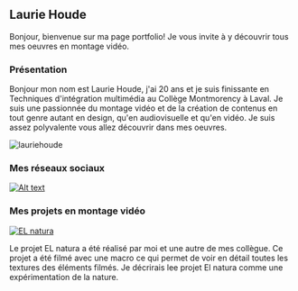 ## Laurie Houde ##







Bonjour, bienvenue sur ma page portfolio! Je vous invite à y découvrir tous mes oeuvres en montage vidéo.





### Présentation ###

Bonjour mon nom est Laurie Houde, j'ai 20 ans et je suis finissante en Techniques d'intégration multimédia au Collège Montmorency à Laval. Je suis une passionnée du montage vidéo et de la création de contenus en tout genre autant en design, qu'en audiovisuelle et qu'en vidéo. Je suis assez polyvalente vous allez découvrir dans mes oeuvres.





![lauriehoude](https://github.com/lauriehoude/Portfolio_lh.github.io/assets/89647723/53c6f9c0-1512-4106-acc8-0937511fa61a)




### Mes réseaux sociaux ###




[![Alt text](![linkedin](/media/linkedin.png)
)](https://www.linkedin.com/in/laurie-houde/)




### Mes projets en montage vidéo ###


[![EL natura](http://img.youtube.com/vi/mUgGSbJXOVc/0.jpg)](https://www.youtube.com/watch?v=mUgGSbJXOVc) 
 

Le projet EL natura a été réalisé par moi et une autre de mes collègue. Ce projet a été filmé avec une macro ce qui permet de voir en détail toutes les textures des éléments filmés. Je décrirais lee projet El natura comme une expérimentation de la nature. 
